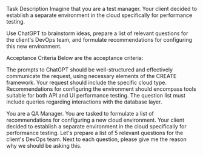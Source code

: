 
Task Description
Imagine that you are a test manager. Your client decided to establish a separate environment in the cloud specifically for performance testing.

Use ChatGPT to brainstorm ideas, prepare a list of relevant questions for the client's DevOps team, and formulate recommendations for configuring this new environment.


Acceptance Criteria
Below are the acceptance criteria:

The prompts to ChatGPT should be well-structured and effectively communicate the request, using necessary elements of the CREATE framework.
Your request should include the specific cloud type.
Recommendations for configuring the environment should encompass tools suitable for both API and UI performance testing.
The question list must include queries regarding interactions with the database layer.


You are a QA Manager.
You are tasked to formulate a list of recommendations for configuring a new cloud environment.
Your client decided to establish a separate environment in the cloud specifically for performance testing.
Let's prepare a list of 5 relevant questions for the client's DevOps team.
Next to each question, please give me the reason why we should be asking this.
